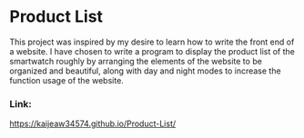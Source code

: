 # Product List

This project was inspired by my desire to learn how to write the front end of a website. I have chosen to write a program to display the product list of the smartwatch roughly by arranging the elements of the website to be organized and beautiful, along with day and night modes to increase the function usage of the website.

### Link: 
https://kaijeaw34574.github.io/Product-List/
